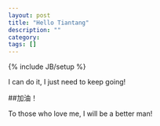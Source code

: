 ```yaml
---
layout: post
title: "Hello Tiantang"
description: ""
category: 
tags: []
---
```

{% include JB/setup %}

I can do it, I just need to keep going!

##加油！

To those who love me, I will be a better man!